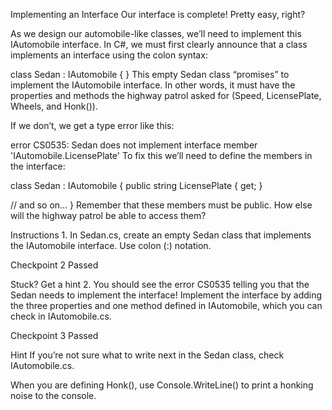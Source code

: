 Implementing an Interface
Our interface is complete! Pretty easy, right?

As we design our automobile-like classes, we’ll need to implement this IAutomobile interface. In C#, we must first clearly announce that a class implements an interface using the colon syntax:

class Sedan : IAutomobile
{
}
This empty Sedan class “promises” to implement the IAutomobile interface. In other words, it must have the properties and methods the highway patrol asked for (Speed, LicensePlate, Wheels, and Honk()).

If we don’t, we get a type error like this:

error CS0535: Sedan does not implement interface member 'IAutomobile.LicensePlate'
To fix this we’ll need to define the members in the interface:

class Sedan : IAutomobile
{
  public string LicensePlate
  { get; }
 
  // and so on...
}
Remember that these members must be public. How else will the highway patrol be able to access them?

Instructions
1.
In Sedan.cs, create an empty Sedan class that implements the IAutomobile interface. Use colon (:) notation.

Checkpoint 2 Passed

Stuck? Get a hint
2.
You should see the error CS0535 telling you that the Sedan needs to implement the interface! Implement the interface by adding the three properties and one method defined in IAutomobile, which you can check in IAutomobile.cs.

Checkpoint 3 Passed

Hint
If you’re not sure what to write next in the Sedan class, check IAutomobile.cs.

When you are defining Honk(), use Console.WriteLine() to print a honking noise to the console.